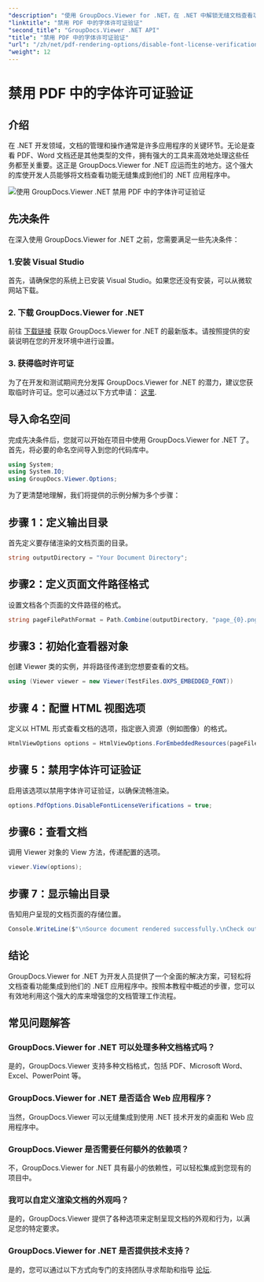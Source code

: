 ```yaml
---
"description": "使用 GroupDocs.Viewer for .NET，在 .NET 中解锁无缝文档查看功能。轻松集成和自定义文档渲染，最大程度减少依赖。"
"linktitle": "禁用 PDF 中的字体许可证验证"
"second_title": "GroupDocs.Viewer .NET API"
"title": "禁用 PDF 中的字体许可证验证"
"url": "/zh/net/pdf-rendering-options/disable-font-license-verifications-pdf/"
"weight": 12
---
```


# 禁用 PDF 中的字体许可证验证

## 介绍
在 .NET 开发领域，文档的管理和操作通常是许多应用程序的关键环节。无论是查看 PDF、Word 文档还是其他类型的文件，拥有强大的工具来高效地处理这些任务都至关重要。这正是 GroupDocs.Viewer for .NET 应运而生的地方。这个强大的库使开发人员能够将文档查看功能无缝集成到他们的 .NET 应用程序中。

![使用 GroupDocs.Viewer .NET 禁用 PDF 中的字体许可证验证](/viewer/pdf-rendering-options/disable-font-license-verifications-in-pdf.png)

## 先决条件
在深入使用 GroupDocs.Viewer for .NET 之前，您需要满足一些先决条件：
### 1.安装 Visual Studio
首先，请确保您的系统上已安装 Visual Studio。如果您还没有安装，可以从微软网站下载。
### 2. 下载 GroupDocs.Viewer for .NET
前往 [下载链接](https://releases.groupdocs.com/viewer/net/) 获取 GroupDocs.Viewer for .NET 的最新版本。请按照提供的安装说明在您的开发环境中进行设置。
### 3. 获得临时许可证
为了在开发和测试期间充分发挥 GroupDocs.Viewer for .NET 的潜力，建议您获取临时许可证。您可以通过以下方式申请： [这里](https://purchase。groupdocs.com/temporary-license/).

## 导入命名空间
完成先决条件后，您就可以开始在项目中使用 GroupDocs.Viewer for .NET 了。首先，将必要的命名空间导入到您的代码库中。
```csharp
using System;
using System.IO;
using GroupDocs.Viewer.Options;
```

为了更清楚地理解，我们将提供的示例分解为多个步骤：
## 步骤 1：定义输出目录
首先定义要存储渲染的文档页面的目录。
```csharp
string outputDirectory = "Your Document Directory";
```
## 步骤2：定义页面文件路径格式
设置文档各个页面的文件路径的格式。
```csharp
string pageFilePathFormat = Path.Combine(outputDirectory, "page_{0}.png");
```
## 步骤3：初始化查看器对象
创建 Viewer 类的实例，并将路径传递到您想要查看的文档。
```csharp
using (Viewer viewer = new Viewer(TestFiles.OXPS_EMBEDDED_FONT))
```
## 步骤 4：配置 HTML 视图选项
定义以 HTML 形式查看文档的选项，指定嵌入资源（例如图像）的格式。
```csharp
HtmlViewOptions options = HtmlViewOptions.ForEmbeddedResources(pageFilePathFormat);
```
## 步骤 5：禁用字体许可证验证
启用该选项以禁用字体许可证验证，以确保流畅渲染。
```csharp
options.PdfOptions.DisableFontLicenseVerifications = true;
```
## 步骤6：查看文档
调用 Viewer 对象的 View 方法，传递配置的选项。
```csharp
viewer.View(options);
```
## 步骤 7：显示输出目录
告知用户呈现的文档页面的存储位置。
```csharp
Console.WriteLine($"\nSource document rendered successfully.\nCheck output in {outputDirectory}.");
```

## 结论
GroupDocs.Viewer for .NET 为开发人员提供了一个全面的解决方案，可轻松将文档查看功能集成到他们的 .NET 应用程序中。按照本教程中概述的步骤，您可以有效地利用这个强大的库来增强您的文档管理工作流程。
## 常见问题解答
### GroupDocs.Viewer for .NET 可以处理多种文档格式吗？
是的，GroupDocs.Viewer 支持多种文档格式，包括 PDF、Microsoft Word、Excel、PowerPoint 等。
### GroupDocs.Viewer for .NET 是否适合 Web 应用程序？
当然，GroupDocs.Viewer 可以无缝集成到使用 .NET 技术开发的桌面和 Web 应用程序中。
### GroupDocs.Viewer 是否需要任何额外的依赖项？
不，GroupDocs.Viewer for .NET 具有最小的依赖性，可以轻松集成到您现有的项目中。
### 我可以自定义渲染文档的外观吗？
是的，GroupDocs.Viewer 提供了各种选项来定制呈现文档的外观和行为，以满足您的特定要求。
### GroupDocs.Viewer for .NET 是否提供技术支持？
是的，您可以通过以下方式向专门的支持团队寻求帮助和指导 [论坛](https://forum。groupdocs.com/c/viewer/9).